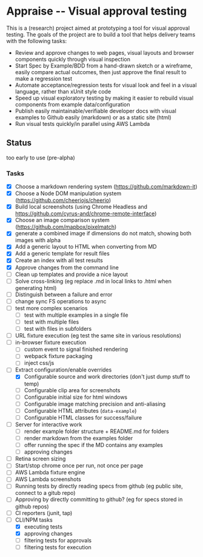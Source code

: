 # Appraise -- Visual approval testing

This is a (research) project aimed at prototyping a tool for visual approval testing. The goals of the project are to build a tool that helps delivery teams with the following tasks:

- Review and approve changes to web pages, visual layouts and browser components quickly through visual inspection 
- Start Spec by Example/BDD from a hand-drawn sketch or a wireframe,  easily compare actual outcomes, then just approve the final result to make a regression test
- Automate acceptance/regression tests for visual look and feel in a visual language, rather than xUnit style code
- Speed up visual exploratory testing by making it easier to rebuild visual components from example data/configuration
- Publish easily maintainable/verifiable developer docs with visual examples to Github easily (markdown) or as a static site (html)
- Run visual tests quickly/in parallel using AWS Lambda

## Status

too early to use (pre-alpha)


### Tasks

- [x] Choose a markdown rendering system (https://github.com/markdown-it)
- [x] Choose a Node DOM manipulation system (https://github.com/cheeriojs/cheerio)
- [x] Build local screenshots (using Chrome Headless and https://github.com/cyrus-and/chrome-remote-interface)
- [x] Choose an image comparison system (https://github.com/mapbox/pixelmatch)
- [x] generate a combined image if dimensions do not match, showing both images with alpha
- [x] Add a generic layout to HTML when converting from MD 
- [x] Add a generic template for result files
- [x] Create an index with all test results
- [x] Approve changes from the command line
- [ ] Clean up templates and provide a nice layout
- [ ] Solve cross-linking (eg replace .md in local links to .html when generating html)
- [ ] Distinguish between a failure and error
- [ ] change sync FS operations to async
- [ ] test more complex scenarios
  - [ ] test with multiple examples in a single file
  - [ ] test with multiple files
  - [ ] test with files in subfolders
- [ ] URL fixture execution (eg test the same site in various resolutions)
- [ ] in-browser fixture execution
  - [ ] custom event to signal finished rendering
  - [ ] webpack fixture packaging
  - [ ] inject css/js
- [ ] Extract configuration/enable overrides
  - [x] Configurable source and work directories (don't just dump stuff to temp)
  - [ ] Configurable clip area for screenshots
  - [ ] Configurable initial size for html windows
  - [ ] Configurable image matching precision and anti-aliasing
  - [ ] Configurable HTML attributes (`data-example`)
  - [ ] Configurable HTML classes for success/failure
- [ ] Server for interactive work
  - [ ] render example folder structure + README.md for folders
  - [ ] render markdown from the examples folder 
  - [ ] offer running the spec if the MD contains any examples
  - [ ] approving changes
- [ ] Retina screen sizing
- [ ] Start/stop chrome once per run, not once per page
- [ ] AWS Lambda fixture engine
- [ ] AWS Lambda screenshots 
- [ ] Running tests by directly reading specs from github (eg public site, connect to a gitub repo)
- [ ] Approving by directly committing to github? (eg for specs stored in github repos)
- [ ] CI reporters (junit, tap)
- [ ] CLI/NPM tasks
  - [x] executing tests
  - [x] approving changes
  - [ ] filtering tests for approvals
  - [ ] filtering tests for execution
